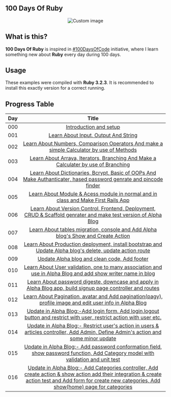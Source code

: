 ## 100 Days Of Ruby

<p align="center">
  <img src="https://raw.github.com/marcosvbras/100-days-of-ruby/master/images/ruby.png" alt="Custom image"/>
</p>

## What is this?

**100 Days Of Ruby** is inspired in [#100DaysOfCode](https://medium.freecodecamp.org/join-the-100daysofcode-556ddb4579e4) initiative, where I learn something new about **Ruby** every day during 100 days.


## Usage

These examples were compiled with **Ruby 3.2.3**. It is recommended to install this exactly version for a correct running.


## Progress Table


| Day | Title      |
| --- |:----------: |
| 000 | [Introduction and setup ](days0/setup.md) |
| 001 | [Learn About Input, Output And String ](days001) |
| 002 | [Learn About Numbers, Comparison Operators And make a simple Calculator by use of Methods](days002) |
| 003 | [Learn About Arraya, Iterators, Branching And Make a Calculater by use of Branching ](days003) |
| 004 | [Learn About Dictionaries, Bcrypt, Basic of OOPs And Make Authanticater, hased password genrate and pincode finder](days004) |
| 005 | [Learn About Module & Acess module in normal and in class and Make First Rails App ](days005) |
| 006 | [Learn About Version Control, Frontend, Deployment, CRUD & Scaffold genrater and make test version of Alpha Blog ](days006) |
| 007 | [Learn About tables migration, console and Add Alpha blog's Show and Create Action](days007) |
| 008 | [Learn About Production deployment, install bootstrap and Update Alpha blog's delete, update action route ](days008) |
| 009 | [Update Alpha blog and clean code, Add footer  ](https://github.com/ramgopalsiddh/100days_of_ruby/compare/be308f26b6023725d8d172cd42ec5c1f540f192f...74b9b3326e608bf5f91bfe13ba03ad5906ec2a4d) |
| 010 | [Learn About User validation, one to many association and use in Alpha Blog and add show writer name in blog ](https://github.com/ramgopalsiddh/100days_of_ruby/commits?author=ramgopalsiddh&since=2024-02-03&until=2024-02-03) |
| 011 | [Learn About password digeste, downcase  and apply in Alpha Blog app, build signup page controller and routes](https://github.com/ramgopalsiddh/100days_of_ruby/commits?author=ramgopalsiddh&since=2024-02-04&until=2024-02-04) |
| 012 | [Learn About Pagination, avatar and Add pagination(pagy), profile image and edit user info in Alpha Blog ](https://github.com/ramgopalsiddh/100days_of_ruby/commits?author=ramgopalsiddh&since=2024-02-05&until=2024-02-05) |
| 013 | [Update in Alpha Blog:-Add login form, Add login,logout button and restrict with user, restrict action with user etc.](https://github.com/ramgopalsiddh/100days_of_ruby/commits?author=ramgopalsiddh&since=2024-02-06&until=2024-02-06) |
| 014 | [Update in Alpha Blog:- Restrict user's action in users & articles controller, Add Admin, Define Admin's action and some minor update](https://github.com/ramgopalsiddh/100days_of_ruby/commits?author=ramgopalsiddh&since=2024-02-07&until=2024-02-07) |
| 015 | [Update in Alpha Blog:- Add password conformation field, show password function, Add Category model with validation and unit test](https://github.com/ramgopalsiddh/100days_of_ruby/commits?author=ramgopalsiddh&since=2024-02-08&until=2024-02-08) |
| 016 | [Update in Alpha Blog:- Add Categories controller, Add create action & show action add their integration & create action test and Add form for create new categories, Add show(home) page for categories ](https://github.com/ramgopalsiddh/100days_of_ruby/commits?author=ramgopalsiddh&since=2024-02-09&until=2024-02-09) |

